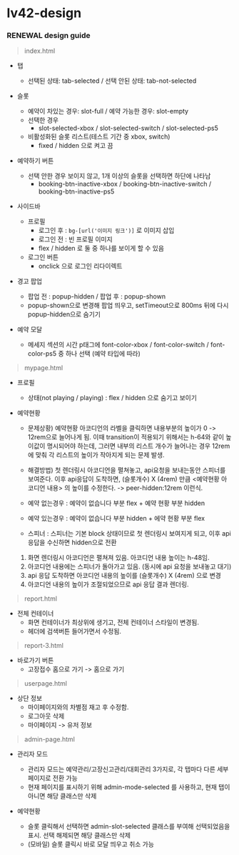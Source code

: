 # lv42-design

### RENEWAL design guide
> index.html
- 탭
  - 선택된 상태: tab-selected / 선택 안된 상태: tab-not-selected

- 슬롯
  - 예약이 차있는 경우: slot-full / 예약 가능한 경우: slot-empty
  - 선택한 경우
    - slot-selected-xbox / slot-selected-switch / slot-selected-ps5
  - 비활성화된 슬롯 리스트(테스트 기간 중 xbox, switch)
    - fixed / hidden 으로 켜고 끔

- 예약하기 버튼
  - 선택 안한 경우 보이지 않고, 1개 이상의 슬롯을 선택하면 하단에 나타남
    - booking-btn-inactive-xbox / booking-btn-inactive-switch / booking-btn-inactive-ps5

- 사이드바
  - 프로필
    - 로그인 후 : ``` bg-[url('이미지 링크')] ``` 로 이미지 삽입
    - 로그인 전 : 빈 프로필 이미지
    - flex / hidden 로 둘 중 하나를 보이게 할 수 있음
  - 로그인 버튼
    - onclick 으로 로그인 리다이렉트

- 경고 팝업
  - 팝업 전 : popup-hidden / 팝업 후 : popup-shown
  - popup-shown으로 변경해 팝업 띄우고, setTimeout으로 800ms 뒤에 다시 popup-hidden으로 숨기기
 
- 예약 모달
  - 메세지 섹션의 시간 p태그에 font-color-xbox / font-color-switch / font-color-ps5 중 하나 선택 (예약 타입에 따라)

> mypage.html
- 프로필
  - 상태(not playing / playing) : flex / hidden 으로 숨기고 보이기

- 예약현황
  - 문제상황) 예약현황 아코디언의 라벨을 클릭하면 내용부분의 높이가 0 -> 12rem으로 늘어나게 됨. 이때 transition이 적용되기 위해서는 h-64와 같이 높이값이 명시되어야 하는데, 그러면 내부의 리스트 개수가 늘어나는 경우 12rem에 맞춰 각 리스트의 높이가 작아지게 되는 문제 발생.
  - 해결방법) 첫 렌더링시 아코디언을 펼쳐놓고, api요청을 보내는동안 스피너를 보여준다. 이후 api응답이 도착하면, (슬롯개수) X (4rem) 만큼 <예약현황 아코디언 내용> 의 높이를 수정한다. -> peer-hidden:12rem 이런식.

  - 예약 없는경우 : 예약이 없습니다 부분 flex + 예약 현황 부분 hidden
  - 예약 있는경우 : 예약이 없습니다 부분 hidden + 에약 현황 부분 flex
  - 스피너 : 스피너는 기본 block 상태이므로 첫 렌더링시 보여지게 되고, 이후 api 응답을 수신하면 hidden으로 전환

  1. 화면 렌더링시 아코디언은 펼쳐져 있음. 아코디언 내용 높이는 h-48임.
  2. 아코디언 내용에는 스피너가 돌아가고 있음. (동시에 api 요청을 보내놓고 대기)
  3. api 응답 도착하면 아코디언 내용의 높이를 (슬롯개수) X (4rem) 으로 변경
  4. 아코디언 내용의 높이가 조절되었으므로 api 응답 결과 렌더링.

> report.html
- 전체 컨테이너
  - 화면 컨테이너가 최상위에 생기고, 전체 컨테이너 스타일이 변경됨.
  - 헤더에 검색버튼 들어가면서 수정됨.

> report-3.html
- 바로가기 버튼
  - 고장접수 홈으로 가기 -> 홈으로 가기

> userpage.html
- 상단 정보
  - 마이페이지와의 차별점 재고 후 수정함.
  - 로그아웃 삭제
  - 마이페이지 -> 유저 정보

> admin-page.html
- 관리자 모드
  - 관리자 모드는 예약관리/고장신고관리/대회관리 3가지로, 각 탭마다 다른 세부 페이지로 전환 가능
  - 현재 페이지를 표시하기 위해 admin-mode-selected 를 사용하고, 현재 탭이 아니면 해당 클래스만 삭제

- 예약현황
  - 슬롯 클릭해서 선택하면 admin-slot-selected 클래스를 부여해 선택되었음을 표시. 선택 해제되면 해당 클래스만 삭제
  - (모바일) 슬롯 클릭시 바로 모달 띄우고 취소 가능
